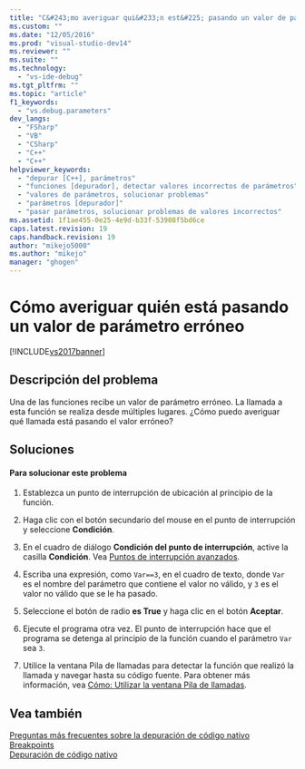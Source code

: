 ```yaml
---
title: "C&#243;mo averiguar qui&#233;n est&#225; pasando un valor de par&#225;metro err&#243;neo | Microsoft Docs"
ms.custom: ""
ms.date: "12/05/2016"
ms.prod: "visual-studio-dev14"
ms.reviewer: ""
ms.suite: ""
ms.technology: 
  - "vs-ide-debug"
ms.tgt_pltfrm: ""
ms.topic: "article"
f1_keywords: 
  - "vs.debug.parameters"
dev_langs: 
  - "FSharp"
  - "VB"
  - "CSharp"
  - "C++"
  - "C++"
helpviewer_keywords: 
  - "depurar [C++], parámetros"
  - "funciones [depurador], detectar valores incorrectos de parámetros"
  - "valores de parámetros, solucionar problemas"
  - "parámetros [depurador]"
  - "pasar parámetros, solucionar problemas de valores incorrectos"
ms.assetid: 1f1ae455-0e25-4e9d-b33f-53908f5bd6ce
caps.latest.revision: 19
caps.handback.revision: 19
author: "mikejo5000"
ms.author: "mikejo"
manager: "ghogen"
---
```

# C&#243;mo averiguar qui&#233;n est&#225; pasando un valor de par&#225;metro err&#243;neo
[!INCLUDE[vs2017banner](../code-quality/includes/vs2017banner.md)]

## Descripción del problema  
 Una de las funciones recibe un valor de parámetro erróneo.  La llamada a esta función se realiza desde múltiples lugares.  ¿Cómo puedo averiguar qué llamada está pasando el valor erróneo?  
  
## Soluciones  
  
#### Para solucionar este problema  
  
1.  Establezca un punto de interrupción de ubicación al principio de la función.  
  
2.  Haga clic con el botón secundario del mouse en el punto de interrupción y seleccione **Condición**.  
  
3.  En el cuadro de diálogo **Condición del punto de interrupción**, active la casilla **Condición**.  Vea [Puntos de interrupción avanzados](../debugger/using-breakpoints.md#BKMK_Specify_a_breakpoint_condition_using_a_code_expression).  
  
4.  Escriba una expresión, como `Var==3`, en el cuadro de texto, donde `Var` es el nombre del parámetro que contiene el valor no válido, y `3` es el valor no válido que se le ha pasado.  
  
5.  Seleccione el botón de radio **es True** y haga clic en el botón **Aceptar**.  
  
6.  Ejecute el programa otra vez.  El punto de interrupción hace que el programa se detenga al principio de la función cuando el parámetro `Var` sea `3`.  
  
7.  Utilice la ventana Pila de llamadas para detectar la función que realizó la llamada y navegar hasta su código fuente.  Para obtener más información, vea [Cómo: Utilizar la ventana Pila de llamadas](../debugger/how-to-use-the-call-stack-window.md).  
  
## Vea también  
 [Preguntas más frecuentes sobre la depuración de código nativo](../debugger/debugging-native-code-faqs.md)   
 [Breakpoints](http://msdn.microsoft.com/es-es/fe4eedc1-71aa-4928-962f-0912c334d583)   
 [Depuración de código nativo](../debugger/debugging-native-code.md)